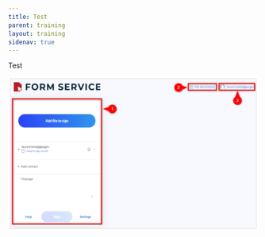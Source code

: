 ```yaml
---
title: Test
parent: training
layout: training
sidenav: true
---
```

Test

![](/assets/uploads/overview_of_esign_portal_homepage_1.png)
